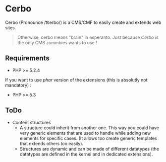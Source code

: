 # Cerbo

Cerbo (Pronounce /t͡serbo/) is a CMS/CMF to easily create and extends
web sites.

> Otherwise, cerbo means "brain" in esperanto. Just because *Cerbo*
> is the only CMS zommbies wants to use !

## Requirements

* PHP >= 5.2.4

If you want to use *phar* version of the extensions (this is absolutly
not mandatory) :

* PHP >= 5.3

## ToDo

* Content structures
    * A structure could inherit from another one. This way you could
        have very generic elements that are used to handle while
        adding new elements for specific cases. (It allows too create
        generic templates that extends others too easily).
    * Structures are dynamic and can be made of different datatypes
        (the datatypes are defined in the kernel and in dedicated
        extensions).
